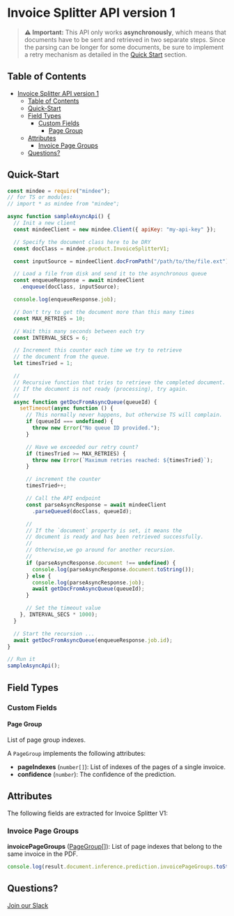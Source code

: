 # Invoice Splitter API version 1

> **⚠️ Important:** This API only works **asynchronously**, which means that documents have to be sent and retrieved in two separate steps. Since the parsing can be longer for some documents, be sure to implement a retry mechanism as detailed in the [Quick Start](#quick-start) section.

## Table of Contents
- [Invoice Splitter API version 1](#invoice-splitter-api-version-1)
  - [Table of Contents](#table-of-contents)
  - [Quick-Start](#quick-start)
  - [Field Types](#field-types)
    - [Custom Fields](#custom-fields)
      - [Page Group](#page-group)
  - [Attributes](#attributes)
    - [Invoice Page Groups](#invoice-page-groups)
  - [Questions?](#questions)

## Quick-Start

```js
const mindee = require("mindee");
// for TS or modules:
// import * as mindee from "mindee";

async function sampleAsyncApi() {
  // Init a new client
  const mindeeClient = new mindee.Client({ apiKey: "my-api-key" });

  // Specify the document class here to be DRY
  const docClass = mindee.product.InvoiceSplitterV1;

  const inputSource = mindeeClient.docFromPath("/path/to/the/file.ext");

  // Load a file from disk and send it to the asynchronous queue
  const enqueueResponse = await mindeeClient
    .enqueue(docClass, inputSource);

  console.log(enqueueResponse.job);

  // Don't try to get the document more than this many times
  const MAX_RETRIES = 10;

  // Wait this many seconds between each try
  const INTERVAL_SECS = 6;

  // Increment this counter each time we try to retrieve
  // the document from the queue.
  let timesTried = 1;

  //
  // Recursive function that tries to retrieve the completed document.
  // If the document is not ready (processing), try again.
  //
  async function getDocFromAsyncQueue(queueId) {
    setTimeout(async function () {
      // This normally never happens, but otherwise TS will complain.
      if (queueId === undefined) {
        throw new Error("No queue ID provided.");
      }

      // Have we exceeded our retry count?
      if (timesTried >= MAX_RETRIES) {
        throw new Error(`Maximum retries reached: ${timesTried}`);
      }

      // increment the counter
      timesTried++;

      // Call the API endpoint
      const parseAsyncResponse = await mindeeClient
        .parseQueued(docClass, queueId);

      //
      // If the `document` property is set, it means the
      // document is ready and has been retrieved successfully.
      //
      // Otherwise,we go around for another recursion.
      //
      if (parseAsyncResponse.document !== undefined) {
        console.log(parseAsyncResponse.document.toString());
      } else {
        console.log(parseAsyncResponse.job);
        await getDocFromAsyncQueue(queueId);
      }

      // Set the timeout value
    }, INTERVAL_SECS * 1000);
  }

  // Start the recursion ...
  await getDocFromAsyncQueue(enqueueResponse.job.id);
}

// Run it
sampleAsyncApi();
```

## Field Types

### Custom Fields

#### Page Group

List of page group indexes.

A `PageGroup` implements the following attributes:

* **pageIndexes** (`number[]`): List of indexes of the pages of a single invoice.
* **confidence** (`number`): The confidence of the prediction.


## Attributes

The following fields are extracted for Invoice Splitter V1:

### Invoice Page Groups

**invoicePageGroups**  ([PageGroup](#page-group)[]): List of page indexes that belong to the same invoice in the PDF.

```js
console.log(result.document.inference.prediction.invoicePageGroups.toString());
```

## Questions?

[Join our Slack](https://join.slack.com/t/mindee-community/shared_invite/zt-1jv6nawjq-FDgFcF2T5CmMmRpl9LLptw)
